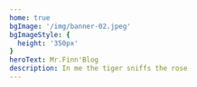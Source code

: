 ```yaml
---
home: true
bgImage: '/img/banner-02.jpeg'
bgImageStyle: {
  height: '350px'
}
heroText: Mr.Finn'Blog
description: In me the tiger sniffs the rose
---
```

